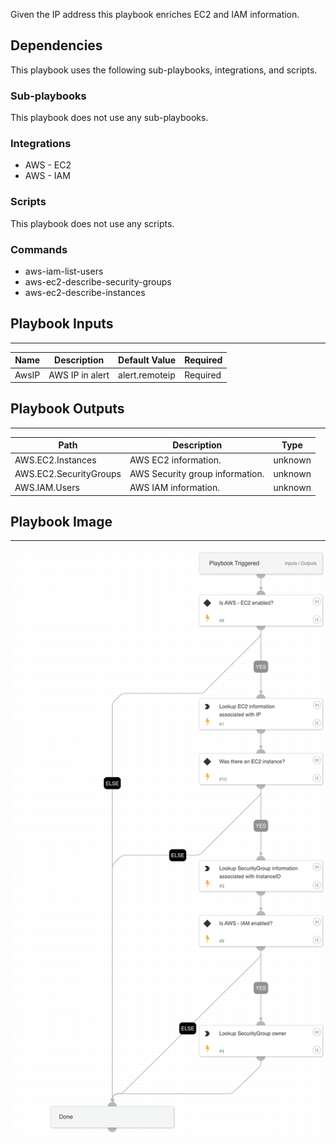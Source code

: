 Given the IP address this playbook enriches EC2 and IAM information.

## Dependencies
This playbook uses the following sub-playbooks, integrations, and scripts.

### Sub-playbooks
This playbook does not use any sub-playbooks.

### Integrations
* AWS - EC2
* AWS - IAM

### Scripts
This playbook does not use any scripts.

### Commands
* aws-iam-list-users
* aws-ec2-describe-security-groups
* aws-ec2-describe-instances

## Playbook Inputs
---

| **Name** | **Description** | **Default Value** | **Required** |
| --- | --- | --- | --- |
| AwsIP | AWS IP in alert | alert.remoteip | Required |

## Playbook Outputs
---

| **Path** | **Description** | **Type** |
| --- | --- | --- |
| AWS.EC2.Instances | AWS EC2 information. | unknown |
| AWS.EC2.SecurityGroups | AWS Security group information. | unknown |
| AWS.IAM.Users | AWS IAM information. | unknown |

## Playbook Image
---
![AWS - Enrichment](../doc_files/AWS_-_Enrichment.png)